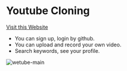 # Youtube Cloning

[Visit this Website](https://youtube-clone-jongwon.herokuapp.com/)
- You can sign up, login by github.
- You can upload and record your own video.
- Search keywords, see your profile.

![wetube-main](https://user-images.githubusercontent.com/43626362/131595276-f8cf7617-fd46-4025-848f-5f69a5743859.PNG)

